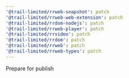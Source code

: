 ```yaml
---
'@trail-limited/rrweb-snapshot': patch
'@trail-limited/rrweb-web-extension': patch
'@trail-limited/rrdom-nodejs': patch
'@trail-limited/rrweb-player': patch
'@trail-limited/rrvideo': patch
'@trail-limited/rrdom': patch
'@trail-limited/rrweb': patch
'@trail-limited/rrweb-types': patch
---
```


Prepare for publish
